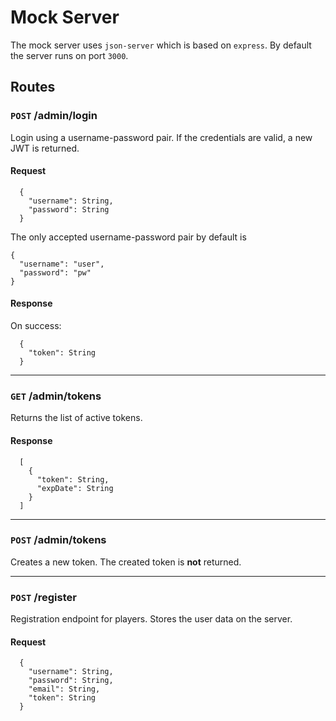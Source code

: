 # Mock Server

The mock server uses `json-server` which is based on `express`. By default the server runs on port `3000`.

## Routes

###  `POST` /admin/login

Login using a username-password pair. If the credentials are valid, a new JWT is returned.

#### Request
~~~~
  {
    "username": String,
    "password": String
  }
~~~~

The only accepted username-password pair by default is

~~~~
{
  "username": "user",
  "password": "pw"
}
~~~~

#### Response

On success:

~~~~
  {
    "token": String
  }
~~~~

****

### `GET` /admin/tokens

Returns the list of active tokens.

#### Response

~~~~
  [
    {
      "token": String,
      "expDate": String
    }
  ]
~~~~

****

### `POST` /admin/tokens

Creates a new token. The created token is **not** returned. 

****

### `POST` /register

Registration endpoint for players. Stores the user data on the server.

#### Request
~~~~
  {
    "username": String,
    "password": String,
    "email": String,
    "token": String
  }
~~~~
